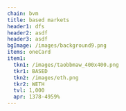 ```yaml
---
chain: bvm
title: based markets
header1: dfs
header2: asdf
header3: asdf
bgImage: /images/background9.png
items: oneCard
item1:
  tkn1: /images/taobbmaw_400x400.png
  tkr1: BASED
  tkn2: /images/eth.png
  tkr2: WETH
  tvl: 1,000
  apr: 1378-4959%
---
```

